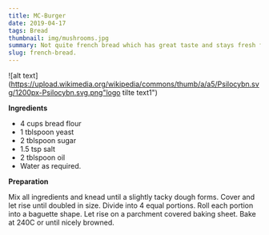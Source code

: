 ```yaml
---
title: MC-Burger
date: 2019-04-17
tags: Bread
thumbnail: img/mushrooms.jpg
summary: Not quite french bread which has great taste and stays fresh for longer.
slug: french-bread.
---
```

![alt text](https://upload.wikimedia.org/wikipedia/commons/thumb/a/a5/Psilocybn.svg/1200px-Psilocybn.svg.png"logo tilte text1")

__Ingredients__

+ 4 cups bread flour
+ 1 tblspoon yeast
+ 2 tblspoon sugar
+ 1.5 tsp salt
+ 2 tblspoon oil
+ Water as required.

__Preparation__

Mix all ingredients and knead until a slightly tacky dough forms. Cover and let rise until doubled in size. Divide into 4 equal portions. Roll each portion into a baguette shape. Let rise on a parchment covered baking sheet. Bake at 240C or until nicely browned.
